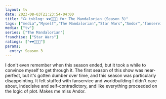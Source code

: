 ```yaml
---
layout: tv
date: 2023-08-03T21:23:54-04:00
title: "📺 tvblog: ❤️❤️🖤🖤🖤 for The Mandalorian (Season 3)"
tags: ["media","Myself","The Mandalorian","Star Wars","Andor","fanservice"]
media: ["tv"]
series: ["The Mandalorian"]
franchise: ["Star Wars"]
ratings: ["❤️❤️🖤🖤🖤"]
params:
  entry: Season 3
---
```

I don't even remember when this season ended, but it took a while to convince myself to get through it. The first season of this show was near-perfect, but it's gotten dumber over time, and this season was particularly disappointing. It felt stuffed with fanservice and worldbuilding I didn't care about, indecisive and self-contradictory, and like everything proceeded on the logic of plot. Makes me miss Andor.

